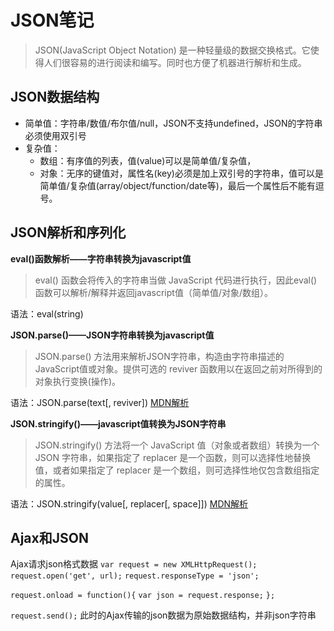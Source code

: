 # JSON笔记
> JSON(JavaScript Object Notation)
是一种轻量级的数据交换格式。它使得人们很容易的进行阅读和编写。同时也方便了机器进行解析和生成。

## JSON数据结构
- 简单值：字符串/数值/布尔值/null，JSON不支持undefined，JSON的字符串必须使用双引号
- 复杂值：
	- 数组：有序值的列表，值(value)可以是简单值/复杂值，
	- 对象：无序的键值对，属性名(key)必须是加上双引号的字符串，值可以是简单值/复杂值(array/object/function/date等)，最后一个属性后不能有逗号。

## JSON解析和序列化
**eval()函数解析——字符串转换为javascript值**
>eval() 函数会将传入的字符串当做 JavaScript 代码进行执行，因此eval()函数可以解析/解释并返回javascript值（简单值/对象/数组）。

语法：eval(string)

**JSON.parse()——JSON字符串转换为javascript值**

>JSON.parse() 方法用来解析JSON字符串，构造由字符串描述的JavaScript值或对象。提供可选的 reviver 函数用以在返回之前对所得到的对象执行变换(操作)。

语法：JSON.parse(text\[, reviver]) [MDN解析](https://developer.mozilla.org/zh-CN/docs/Web/JavaScript/Reference/Global_Objects/JSON/parse)

**JSON.stringify()——javascript值转换为JSON字符串**

>JSON.stringify() 方法将一个 JavaScript 值（对象或者数组）转换为一个 JSON 字符串，如果指定了 replacer 是一个函数，则可以选择性地替换值，或者如果指定了 replacer 是一个数组，则可选择性地仅包含数组指定的属性。

语法：JSON.stringify(value\[, replacer\[, space]]) [MDN解析](https://developer.mozilla.org/zh-CN/docs/Web/JavaScript/Reference/Global_Objects/JSON/stringify)

## Ajax和JSON
Ajax请求json格式数据
`var request = new XMLHttpRequest();`
`request.open('get', url);`
`request.responseType = 'json';`

`request.onload = function(){`
	`var json = request.response;`
`};`

`request.send();`
此时的Ajax传输的json数据为原始数据结构，并非json字符串


